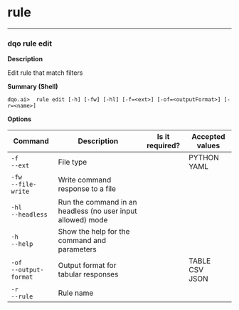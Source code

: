 # rule

___
### **dqo rule edit**

**Description**

Edit rule that match filters

**Summary (Shell)**
```
dqo.ai>  rule edit [-h] [-fw] [-hl] [-f=<ext>] [-of=<outputFormat>] [-r=<name>]

```


**Options**  
  
| Command | Description | Is it required? | Accepted values |
|---------|-------------|-----------------|-----------------|
|`-f`<br/>`--ext`<br/>|File type| |PYTHON<br/>YAML<br/>|
|`-fw`<br/>`--file-write`<br/>|Write command response to a file| ||
|`-hl`<br/>`--headless`<br/>|Run the command in an headless (no user input allowed) mode| ||
|`-h`<br/>`--help`<br/>|Show the help for the command and parameters| ||
|`-of`<br/>`--output-format`<br/>|Output format for tabular responses| |TABLE<br/>CSV<br/>JSON<br/>|
|`-r`<br/>`--rule`<br/>|Rule name| ||


